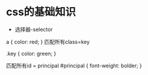 # css的基础知识

+ 选择器-selector

a {
 color: red;
}
匹配所有class=key

.key {
  color: green;
}

匹配所有id = principal
#principal {
  font-weight: bolder;
}